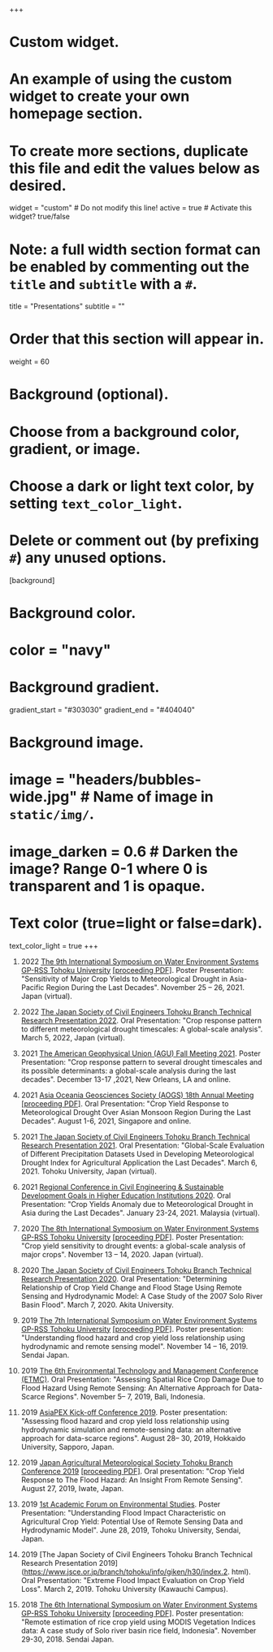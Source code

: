 +++
# Custom widget.
# An example of using the custom widget to create your own homepage section.
# To create more sections, duplicate this file and edit the values below as desired.
widget = "custom"  # Do not modify this line!
active = true  # Activate this widget? true/false

# Note: a full width section format can be enabled by commenting out the `title` and `subtitle` with a `#`.
title = "Presentations"
subtitle = ""

# Order that this section will appear in.
weight = 60

# Background (optional).
#   Choose from a background color, gradient, or image.
#   Choose a dark or light text color, by setting `text_color_light`.
#   Delete or comment out (by prefixing `#`) any unused options.
[background]
  # Background color.
  # color = "navy"
  
  # Background gradient.
   gradient_start = "#303030"
   gradient_end = "#404040"
  
  # Background image.
 # image = "headers/bubbles-wide.jpg"  # Name of image in `static/img/`.
 # image_darken = 0.6  # Darken the image? Range 0-1 where 0 is transparent and 1 is opaque.

  # Text color (true=light or false=dark).
  text_color_light = true
+++

1. 2022 [The 9th International Symposium on Water Environment Systems GP-RSS Tohoku University](http://kaigan.civil.tohoku.ac.jp/HEST/GSsympo/GSsympo.html) [[proceeding PDF]](http://kaigan.civil.tohoku.ac.jp/HEST/GSsympo/2021-9th.pdf#page=22). Poster Presentation: "Sensitivity of Major Crop Yields to Meteorological Drought in Asia-Pacific Region During the Last Decades". November 25 – 26, 2021. Japan (virtual).

15. 2022 [The Japan Society of Civil Engineers Tohoku Branch Technical Research Presentation 2022](https://www.jsce.or.jp/branch/tohoku/info/giken/r3/index.html). Oral Presentation: "Crop response pattern to different meteorological drought timescales: A global-scale analysis". March 5, 2022, Japan (virtual).

14. 2021 [The American Geophysical Union (AGU) Fall Meeting 2021](https://agu.confex.com/agu/fm21/meetingapp.cgi/Paper/920798). Poster Presentation: "Crop response pattern to several drought timescales and its possible determinants: a global-scale analysis during the last decades". December 13-17 ,2021, New Orleans, LA and online.

13. 2021 [Asia Oceania Geosciences Society (AOGS) 18th Annual Meeting](https://www.worldscientific.com/doi/abs/10.1142/9789811260100_0052) [[proceeding PDF]](https://www.worldscientific.com/doi/pdf/10.1142/9789811260100_0052). Oral Presentation: "Crop Yield Response to Meteorological Drought Over Asian Monsoon Region During the Last Decades". August 1-6, 2021, Singapore and online.

12. 2021 [The Japan Society of Civil Engineers Tohoku Branch Technical Research Presentation 2021](https://www.jsce.or.jp/branch/tohoku/info/giken/r2/index.html). Oral Presentation: "Global-Scale Evaluation of Different Precipitation Datasets Used in Developing Meteorological Drought Index for Agricultural Application the Last Decades". March 6, 2021. Tohoku University, Japan (virtual).

11. 2021 [Regional Conference in Civil Engineering & Sustainable Development Goals in Higher Education Institutions 2020](https://www.utm.my/sustainable/rccesdgs2020/). Oral Presentation: "Crop Yields Anomaly due to Meteorological Drought in Asia during the Last Decades". January 23-24, 2021. Malaysia (virtual).

10. 2020 [The 8th International Symposium on Water Environment Systems GP-RSS Tohoku University](http://kaigan.civil.tohoku.ac.jp/HEST/GSsympo/GSsympo.html) [[proceeding PDF]](http://kaigan.civil.tohoku.ac.jp/HEST/GSsympo/2020-8th+links.pdf#page=34). Poster Presentation: "Crop yield sensitivity to drought events: a global-scale analysis of major crops". November 13 – 14, 2020. Japan (virtual).

9. 2020 [The Japan Society of Civil Engineers Tohoku Branch Technical Research Presentation 2020](https://www.jsce.or.jp/branch/tohoku/info/giken/r1/). Oral Presentation: "Determining Relationship of Crop Yield Change and Flood Stage Using Remote Sensing and Hydrodynamic Model: A Case Study of the 2007 Solo River Basin Flood". March 7, 2020. Akita University.

8. 2019 [The 7th International Symposium on Water Environment Systems GP-RSS Tohoku University](http://kaigan.civil.tohoku.ac.jp/HEST/GSsympo/GSsympo.html) [[proceeding PDF]](http://kaigan.civil.tohoku.ac.jp/HEST/GSsympo/2019-7th.pdf#page=43). Poster presentation: "Understanding flood hazard and crop yield loss relationship using hydrodynamic and remote sensing model". November 14 – 16, 2019. Sendai Japan.

7. 2019 [The 6th Environmental Technology and Management Conference (ETMC)](https://seed-net.org/wp-content/uploads/2019/11/Poster-ETMC.pdf). Oral Presentation: "Assessing Spatial Rice Crop Damage Due to Flood Hazard Using Remote Sensing: An Alternative Approach for Data-Scarce Regions". November 5– 7, 2019, Bali, Indonesia.

6. 2019 [AsiaPEX Kick-off Conference 2019](https://www.jsce.or.jp/branch/tohoku/info/giken/h30/). Poster presentation: "Assessing flood hazard and crop yield loss relationship using hydrodynamic simulation and remote-sensing data: an alternative approach for data-scarce regions". August 28– 30, 2019, Hokkaido University, Sapporo, Japan.

5. 2019 [Japan Agricultural Meteorological Society Tohoku Branch Conference 2019](https://kishosib.sakura.ne.jp/taikai.html) [[proceeding PDF]](https://kishosib.sakura.ne.jp/kaishi/kaishi64-read.pdf#page=29). Oral presentation: "Crop Yield Response to The Flood Hazard: An Insight From Remote Sensing". August 27, 2019, Iwate, Japan.

4. 2019 [1st Academic Forum on Environmental Studies](https://www.jsce.or.jp/branch/tohoku/info/giken/h30/). Poster Presentation: "Understanding Flood Impact Characteristic on Agricultural Crop Yield: Potential Use of Remote Sensing Data and Hydrodynamic Model". June 28, 2019, Tohoku University, Sendai, Japan.

3. 2019 [The Japan Society of Civil Engineers Tohoku Branch Technical Research Presentation 2019](https://www.jsce.or.jp/branch/tohoku/info/giken/h30/index.2. html). Oral Presentation: "Extreme Flood Impact Evaluation on Crop Yield Loss". March 2, 2019. Tohoku University (Kawauchi Campus).

2. 2018 [The 6th International Symposium on Water Environment Systems GP-RSS Tohoku University](http://kaigan.civil.tohoku.ac.jp/HEST/GSsympo/GSsympo.html) [[proceeding PDF]](http://kaigan.civil.tohoku.ac.jp/HEST/GSsympo/2018-6th.pdf). Poster presentation: "Remote estimation of rice crop yield using MODIS Vegetation Indices data: A case study of Solo river basin rice field, Indonesia". November 29-30, 2018. Sendai Japan.
